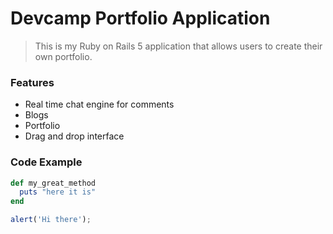 # Devcamp Portfolio Application

> This is my Ruby on Rails 5 application that allows users to create their own portfolio.

### Features

- Real time chat engine for comments
- Blogs
- Portfolio
- Drag and drop interface

### Code Example

```ruby
def my_great_method
  puts "here it is"
end
```

```javascript
alert('Hi there');
```
